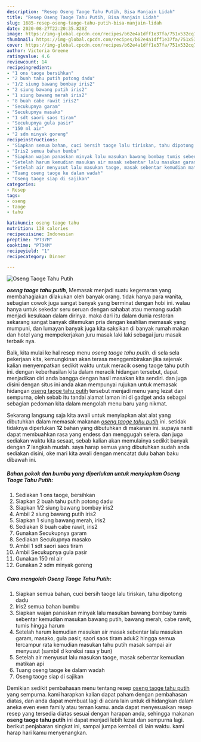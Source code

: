 ```yaml
---
description: "Resep Oseng Taoge Tahu Putih, Bisa Manjain Lidah"
title: "Resep Oseng Taoge Tahu Putih, Bisa Manjain Lidah"
slug: 1685-resep-oseng-taoge-tahu-putih-bisa-manjain-lidah
date: 2020-08-27T22:20:35.820Z
image: https://img-global.cpcdn.com/recipes/b62e4a1dff1e37fa/751x532cq70/oseng-taoge-tahu-putih-foto-resep-utama.jpg
thumbnail: https://img-global.cpcdn.com/recipes/b62e4a1dff1e37fa/751x532cq70/oseng-taoge-tahu-putih-foto-resep-utama.jpg
cover: https://img-global.cpcdn.com/recipes/b62e4a1dff1e37fa/751x532cq70/oseng-taoge-tahu-putih-foto-resep-utama.jpg
author: Victoria Greene
ratingvalue: 4.6
reviewcount: 14
recipeingredient:
- "1 ons taoge bersihkan"
- "2 buah tahu putih potong dadu"
- "1/2 siung bawang bombay iris2"
- "2 siung bawang putih iris2"
- "1 siung bawang merah iris2"
- "8 buah cabe rawit iris2"
- "Secukupnya garam"
- "Secukupnya masako"
- "1 sdt saori saos tiram"
- "Secukupnya gula pasir"
- "150 ml air"
- "2 sdm minyak goreng"
recipeinstructions:
- "Siapkan semua bahan, cuci bersih taoge lalu tiriskan, tahu dipotong dadu"
- "Iris2 semua bahan bumbu"
- "Siapkan wajan panaskan minyak lalu masukan bawang bombay tumis sebentar kemudian masukan bawang putih, bawang merah, cabe rawit, tumis hingga harum"
- "Setelah harum kemudian masukan air masak sebentar lalu masukan garam, masako, gula pasir, saori saos tiram aduk2 hingga semua tercampur rata kemudian masukan tahu putih masak sampai air menyusut (sambil d koreksi rasa y bun)"
- "Setelah air menyusut lalu masukan taoge, masak sebentar kemudian matikan api"
- "Tuang oseng taoge ke dalam wadah"
- "Oseng taoge siap di sajikan"
categories:
- Resep
tags:
- oseng
- taoge
- tahu

katakunci: oseng taoge tahu 
nutrition: 138 calories
recipecuisine: Indonesian
preptime: "PT37M"
cooktime: "PT34M"
recipeyield: "1"
recipecategory: Dinner

---
```



![Oseng Taoge Tahu Putih](https://img-global.cpcdn.com/recipes/b62e4a1dff1e37fa/751x532cq70/oseng-taoge-tahu-putih-foto-resep-utama.jpg)

<b><i>oseng taoge tahu putih</i></b>, Memasak menjadi suatu kegemaran yang membahagiakan dilakukan oleh banyak orang. tidak hanya para wanita, sebagian cowok juga sangat banyak yang berminat dengan hobi ini. walau hanya untuk sekedar seru seruan dengan sahabat atau memang sudah menjadi kesukaan dalam dirinya. maka dari itu dalam dunia restoran sekarang sangat banyak ditemukan pria dengan keahlian memasak yang mumpuni, dan lumayan banyak juga kita saksikan di banyak rumah makan dan hotel yang mempekerjakan juru masak laki laki sebagai juru masak terbaik nya.

Baik, kita mulai ke hal resep menu <i>oseng taoge tahu putih</i>. di sela sela pekerjaan kita, kemungkinan akan terasa menggembirakan jika sejenak kalian menyempatkan sedikit waktu untuk meracik oseng taoge tahu putih ini. dengan keberhasilan kita dalam meracik hidangan tersebut, dapat menjadikan diri anda bangga dengan hasil masakan kita sendiri. dan juga disini dengan situs ini anda akan mempunyai rujukan untuk memasak hidangan <u>oseng taoge tahu putih</u> tersebut menjadi menu yang lezat dan sempurna, oleh sebab itu tandai alamat laman ini di gadget anda sebagai sebagian pedoman kita dalam mengolah menu baru yang nikmat.




Sekarang langsung saja kita awali untuk menyiapkan alat alat yang dibutuhkan dalam memasak makanan <u><i>oseng taoge tahu putih</i></u> ini. setidak tidaknya diperlukan <b>12</b> bahan yang dibutuhkan di makanan ini. supaya nanti dapat membuahkan rasa yang endess dan menggugah selera. dan juga sediakan waktu kita sesaat, sebab kalian akan memulainya sedikit banyak dengan <b>7</b> langkah mudah. saya harap semua yang dibutuhkan sudah anda sediakan disini, oke mari kita awali dengan mencatat dulu bahan baku dibawah ini.

<!--inarticleads1-->

##### Bahan pokok dan bumbu yang diperlukan untuk menyiapkan Oseng Taoge Tahu Putih:

1. Sediakan 1 ons taoge, bersihkan
1. Siapkan 2 buah tahu putih potong dadu
1. Siapkan 1/2 siung bawang bombay iris2
1. Ambil 2 siung bawang putih iris2
1. Siapkan 1 siung bawang merah, iris2
1. Sediakan 8 buah cabe rawit, iris2
1. Gunakan Secukupnya garam
1. Sediakan Secukupnya masako
1. Ambil 1 sdt saori saos tiram
1. Ambil Secukupnya gula pasir
1. Gunakan 150 ml air
1. Gunakan 2 sdm minyak goreng




<!--inarticleads2-->

##### Cara mengolah Oseng Taoge Tahu Putih:

1. Siapkan semua bahan, cuci bersih taoge lalu tiriskan, tahu dipotong dadu
1. Iris2 semua bahan bumbu
1. Siapkan wajan panaskan minyak lalu masukan bawang bombay tumis sebentar kemudian masukan bawang putih, bawang merah, cabe rawit, tumis hingga harum
1. Setelah harum kemudian masukan air masak sebentar lalu masukan garam, masako, gula pasir, saori saos tiram aduk2 hingga semua tercampur rata kemudian masukan tahu putih masak sampai air menyusut (sambil d koreksi rasa y bun)
1. Setelah air menyusut lalu masukan taoge, masak sebentar kemudian matikan api
1. Tuang oseng taoge ke dalam wadah
1. Oseng taoge siap di sajikan




Demikian sedikit pembahasan menu tentang resep <u>oseng taoge tahu putih</u> yang sempurna. kami harapkan kalian dapat paham dengan pembahasan diatas, dan anda dapat membuat lagi di acara lain untuk di hidangkan dalam aneka even even family atau teman kamu. anda dapat menyesuaikan resep resep yang tersedia diatas sesuai dengan harapan anda, sehingga makanan <b>oseng taoge tahu putih</b> ini dapat menjadi lebih lezat dan sempurna lagi. berikut penjabaran singkat ini, sampai jumpa kembali di lain waktu. kami harap hari kamu menyenangkan.
